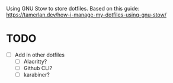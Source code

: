 Using GNU Stow to store dotfiles.
Based on this guide: https://tamerlan.dev/how-i-manage-my-dotfiles-using-gnu-stow/

# TODO
- [ ] Add in other dotfiles
  - [ ] Alacritty?
  - [ ] Github CLI?
  - [ ] karabiner?